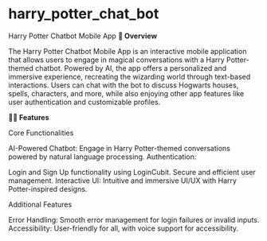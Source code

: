 # harry_potter_chat_bot

Harry Potter Chatbot Mobile App
**📖 Overview**

The Harry Potter Chatbot Mobile App is an interactive mobile application that allows users to engage in magical conversations with a Harry Potter-themed chatbot. Powered by AI, the app offers a personalized and immersive experience, recreating the wizarding world through text-based interactions. Users can chat with the bot to discuss Hogwarts houses, spells, characters, and more, while also enjoying other app features like user authentication and customizable profiles.

**🧙‍♂️ Features**

Core Functionalities

AI-Powered Chatbot: Engage in Harry Potter-themed conversations powered by natural language processing.
Authentication:

Login and Sign Up functionality using LoginCubit.
Secure and efficient user management.
Interactive UI: Intuitive and immersive UI/UX with Harry Potter-inspired designs.

Additional Features

Error Handling: Smooth error management for login failures or invalid inputs.
Accessibility: User-friendly for all, with voice support for accessibility.
